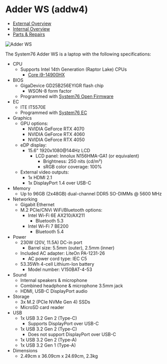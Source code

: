 # Adder WS (addw4)

- [External Overview](./external-overview.md)
- [Internal Overview](./internal-overview.md)
- [Parts & Repairs](./repairs.md)

![Adder WS](./img/addw4.webp)

The System76 Adder WS is a laptop with the following specifications:

- CPU
    - Supports Intel 14th Generation (Raptor Lake) CPUs
        - [Core i9-14900HX](https://ark.intel.com/content/www/us/en/ark/products/235995/intel-core-i9-processor-14900hx-36m-cache-up-to-5-80-ghz.html)
- BIOS
    - GigaDevice GD25B256EYIGR flash chip
        - WSON-8 form factor
    - Programmed with [System76 Open Firmware](https://github.com/system76/firmware-open)
- EC
    - ITE IT5570E
    - Programmed with [System76 EC](https://github.com/system76/ec)
- Graphics
    - GPU options:
        - NVIDIA GeForce RTX 4070
        - NVIDIA GeForce RTX 4060
        - NVIDIA GeForce RTX 4050
    - eDP display:
        - 15.6" 1920x1080@144Hz LCD
            - LCD panel: Innolux N156HMA-GA1 (or equivalent)
                - Brightness: 250 nits (cd/m²)
                - sRGB color coverage: 100%
    - External video outputs:
        - 1x HDMI 2.1
        - 1x DisplayPort 1.4 over USB-C
- Memory
    - Up to 96GB (2x48GB) dual-channel DDR5 SO-DIMMs @ 5600 MHz
- Networking
    - Gigabit Ethernet
    - M.2 PCIe/CNVi WiFi/Bluetooth options:
        - Intel Wi-Fi 6E AX210/AX211
            - Bluetooth 5.3
        - Intel Wi-Fi 7 BE200
            - Bluetooth 5.4
- Power
    - 230W (20V, 11.5A) DC-in port
        - Barrel size: 5.5mm (outer), 2.5mm (inner)
    - Included AC adapter: LiteOn PA-1231-26
        - AC power cord type: IEC C5
    - 53.35Wh 4-cell Lithium-Ion battery
        - Model number: V150BAT-4-53
- Sound
    - Internal speakers & microphone
    - Combined headphone & microphone 3.5mm jack
    - HDMI, USB-C DisplayPort audio
- Storage
    - 3x M.2 (PCIe NVMe Gen 4) SSDs
    - MicroSD card reader
- USB
    - 1x USB 3.2 Gen 2 (Type-C)
        - Supports DisplayPort over USB-C
    - 1x USB 3.2 Gen 2 (Type-C)
        - Does not support DisplayPort over USB-C
    - 1x USB 3.2 Gen 2 (Type-A)
    - 1x USB 3.2 Gen 1 (Type-A)
- Dimensions
    - 2.49cm x 36.09cm x 24.69cm, 2.3kg
